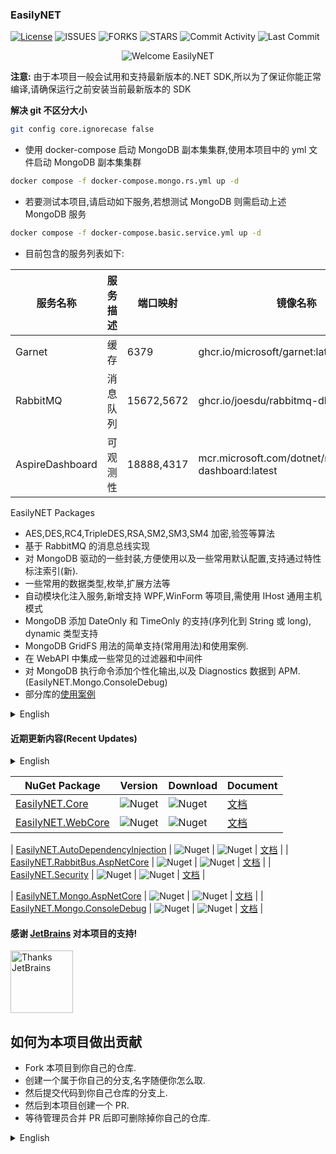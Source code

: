### EasilyNET

[![License][1]][2] ![ISSUES][3] ![FORKS][4] ![STARS][5] ![Commit Activity][6] ![Last Commit][7]

<div style="text-align: center;">
    <img alt="Welcome EasilyNET" src="https://repobeats.axiom.co/api/embed/cd2c97db26ee6fe230353beefd5d532448054f0a.svg" />
</div>

**注意:** 由于本项目一般会试用和支持最新版本的.NET SDK,所以为了保证你能正常编译,请确保运行之前安装当前最新版本的 SDK

**解决 git 不区分大小**

```bash
git config core.ignorecase false
```

- 使用 docker-compose 启动 MongoDB 副本集集群,使用本项目中的 yml 文件启动 MongoDB 副本集集群

```bash
docker compose -f docker-compose.mongo.rs.yml up -d
```

- 若要测试本项目,请启动如下服务,若想测试 MongoDB 则需启动上述 MongoDB 服务

```bash
docker compose -f docker-compose.basic.service.yml up -d
```

- 目前包含的服务列表如下:

| 服务名称        | 服务描述 | 端口映射   | 镜像名称                                                 |
| --------------- | -------- | ---------- | -------------------------------------------------------- |
| Garnet          | 缓存     | 6379       | ghcr.io/microsoft/garnet:latest                          |
| RabbitMQ        | 消息队列 | 15672,5672 | ghcr.io/joesdu/rabbitmq-dlx:latest                       |
| AspireDashboard | 可观测性 | 18888,4317 | mcr.microsoft.com/dotnet/nightly/aspire-dashboard:latest |

EasilyNET Packages

- AES,DES,RC4,TripleDES,RSA,SM2,SM3,SM4 加密,验签等算法
- 基于 RabbitMQ 的消息总线实现
- 对 MongoDB 驱动的一些封装,方便使用以及一些常用默认配置,支持通过特性标注索引(新).
- 一些常用的数据类型,枚举,扩展方法等
- 自动模块化注入服务,新增支持 WPF,WinForm 等项目,需使用 IHost 通用主机模式
- MongoDB 添加 DateOnly 和 TimeOnly 的支持(序列化到 String 或 long), dynamic 类型支持
- MongoDB GridFS 用法的简单支持(常用用法)和使用案例.
- 在 WebAPI 中集成一些常见的过滤器和中间件
- 对 MongoDB 执行命令添加个性化输出,以及 Diagnostics 数据到 APM.(EasilyNET.Mongo.ConsoleDebug)
- 部分库的[使用案例](./sample/WebApi.Test.Unit/README.md)

<details>
<summary style="font-size: 14px">English</summary>

- Encryption and signature algorithms: AES, DES, RC4, TripleDES, RSA, SM2, SM3, SM4.
- Message bus implementation based on RabbitMQ.
- Encapsulation and extension for MongoDB driver, with convenient usage and common default configurations. Supports attribute-based index definition (new).
- Common data types, enums, extension methods, etc.
- Automatic modular service injection, with added support for WPF, WinForm, and other projects using the IHost generic host mode.
- Adds support for DateOnly and TimeOnly in MongoDB (serialized as string or long), and dynamic type support.
- Simple support and usage examples for MongoDB GridFS (common scenarios).
- Integration of common filters and middleware in WebAPI.
- Personalized output for MongoDB command execution and Diagnostics data to APM (EasilyNET.Mongo.ConsoleDebug).
- [Usage examples](./sample/WebApi.Test.Unit/README.md) for some libraries.

</details>

#### 近期更新内容(Recent Updates)

<details>
<summary style="font-size: 14px">English</summary>


</details>


| NuGet Package                   | Version      | Download     | Document                                          |
| ------------------------------- | ------------ | ------------ | ------------------------------------------------- |
| [EasilyNET.Core][8]             | ![Nuget][9]  | ![Nuget][10] | [文档](./src/EasilyNET.Core/README.md)            |
| [EasilyNET.WebCore][14]         | ![Nuget][15] | ![Nuget][16] | [文档](./src/EasilyNET.WebCore/README.md)         |
| [EasilyNET.AutoDependencyInjection][17] | ![Nuget][18] | ![Nuget][19] | [文档](./src/EasilyNET.AutoDependencyInjection/README.md) |
| [EasilyNET.RabbitBus.AspNetCore][20]    | ![Nuget][21] | ![Nuget][22] | [文档](./src/EasilyNET.RabbitBus.AspNetCore/README.md)    |
| [EasilyNET.Security][23]                | ![Nuget][24] | ![Nuget][25] | [文档](./src/EasilyNET.Security/README.md)                |
| [EasilyNET.Mongo.AspNetCore][26]   | ![Nuget][27] | ![Nuget][28] | [文档](./src/EasilyNET.Mongo.AspNetCore/README.md)   |
| [EasilyNET.Mongo.ConsoleDebug][29] | ![Nuget][30] | ![Nuget][31] | [文档](./src/EasilyNET.Mongo.ConsoleDebug/README.md) |

#### 感谢 [JetBrains](https://www.jetbrains.com/shop/eform/opensource) 对本项目的支持!

<img alt="Thanks JetBrains" src="https://www.jetbrains.com/shop/static/images/jetbrains-logo-inv.svg" height="100">

## 如何为本项目做出贡献

- Fork 本项目到你自己的仓库.
- 创建一个属于你自己的分支,名字随便你怎么取.
- 然后提交代码到你自己仓库的分支上.
- 然后到本项目创建一个 PR.
- 等待管理员合并 PR 后即可删除掉你自己的仓库.

<details>
<summary style="font-size: 14px">English</summary>

## How to contribute to this project

- Fork this repository to your own GitHub account.
- Create a new branch with any name you like.
- Commit your code to your branch.
- Create a Pull Request (PR) to this repository.
- After your PR is merged by the maintainer, you can delete your forked repository.

</details>

<!--文档中的各项链接-->

[1]: https://img.shields.io/badge/License-MIT-brightgreen.svg
[2]: LICENSE
[3]: https://img.shields.io/github/issues/EasilyNET/EasilyNET
[4]: https://img.shields.io/github/forks/EasilyNET/EasilyNET
[5]: https://img.shields.io/github/stars/EasilyNET/EasilyNET
[6]: https://img.shields.io/github/commit-activity/y/EasilyNET/EasilyNET
[7]: https://img.shields.io/github/last-commit/EasilyNET/EasilyNET
[8]: https://www.nuget.org/packages/EasilyNET.Core
[9]: https://img.shields.io/nuget/v/EasilyNET.Core
[10]: https://img.shields.io/nuget/dt/EasilyNET.Core
[14]: https://www.nuget.org/packages/EasilyNET.WebCore
[15]: https://img.shields.io/nuget/v/EasilyNET.WebCore
[16]: https://img.shields.io/nuget/dt/EasilyNET.WebCore
[17]: https://www.nuget.org/packages/EasilyNET.AutoDependencyInjection
[18]: https://img.shields.io/nuget/v/EasilyNET.AutoDependencyInjection
[19]: https://img.shields.io/nuget/dt/EasilyNET.AutoDependencyInjection
[20]: https://www.nuget.org/packages/EasilyNET.RabbitBus.AspNetCore
[21]: https://img.shields.io/nuget/v/EasilyNET.RabbitBus.AspNetCore
[22]: https://img.shields.io/nuget/dt/EasilyNET.RabbitBus.AspNetCore
[23]: https://www.nuget.org/packages/EasilyNET.Security
[24]: https://img.shields.io/nuget/v/EasilyNET.Security
[25]: https://img.shields.io/nuget/dt/EasilyNET.Security
[26]: https://www.nuget.org/packages/EasilyNET.Mongo.AspNetCore
[27]: https://img.shields.io/nuget/v/EasilyNET.Mongo.AspNetCore
[28]: https://img.shields.io/nuget/dt/EasilyNET.Mongo.AspNetCore
[29]: https://www.nuget.org/packages/EasilyNET.Mongo.ConsoleDebug
[30]: https://img.shields.io/nuget/v/EasilyNET.Mongo.ConsoleDebug
[31]: https://img.shields.io/nuget/dt/EasilyNET.Mongo.ConsoleDebug
